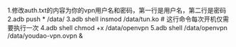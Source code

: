 1.修改auth.txt的内容为你的vpn用户名和密码，第一行是用户名，第二行是密码
2.adb push * /data/
3.adb shell insmod /data/tun.ko  # 这行命令每次开机仅需要执行一次
4.adb shell chmod +x /data/openvpn
5.adb shell /data/openvpn /data/youdao-vpn.ovpn &
